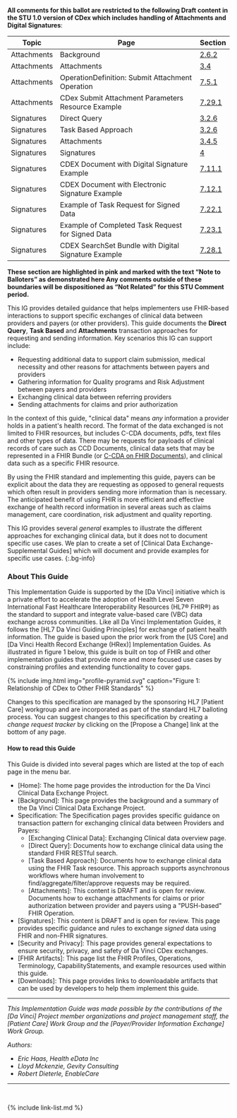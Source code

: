 <!--{raw}
<div class="bg-info" markdown="1">
Publishing Punch list:

- [X] Finish [Resolving Trackers](https://jira.hl7.org/secure/Dashboard.jspa?selectPageId=11801)
- [X] Finish Applying Resolved Trackers
- [ ] technical QA
- [ ] ProofRead
  - [X] update to US Core 3.1.1
  - [ ] update to published version of HREX
  - [ ] evaluate pathway to US Core 4.0.0 and US Core 5.0.0 todo
  - [ ] create Balloters introduction
  - [ ] Update Signatures and attachment to Draft/open for comment status
  - [ ] Update to Attachments section.
  - [X] Update PL
  - [ ] Update Jira file pending...
  - [X] final QA
  - [X] Remove all new content highlighting
  - [X] home
  - [X] downloads
  - [X] artifacts
  - [X] Attachments
  - [X] $submit-attachments
  - [X] security and privacy
  - [X] background
  - [X] Exchanging Clinical Data
  - [X] Direct Query
  - [X] Task Based Approach
  - [X] Attachments
  - [X] Signatures - included updates to Canonicalization!
  - [X] Profiles
  - [X] Terminology
  - [X] CapabilityStatements
  - [ ] Examples updated sig examples!
- [X] Reconciliation Spreadsheet
- [ ] publication request
- [ ] publication checklist

Where possible, new and updated content will be highlighted with green text and background


{{ site.data.pl.list[0].desc }}

</div>
{endraw}-->

<div markdown="1" class="note-to-balloters">

**All comments for this ballot are restricted to the following Draft content in the STU 1.0 version of CDex which includes handling of Attachments and Digital Signatures**:

|Topic|Page|Section
---|---|---
Attachments|Background|[2.6.2](background.html#attachments-workflow)
Attachments|Attachments|[3.4](attachments.html)
Attachments|OperationDefinition: Submit Attachment Operation|[7.5.1](OperationDefinition-submit-attachment.html)
Attachments|CDex Submit Attachment Parameters Resource Example|[7.29.1](Parameters-cdex-submit-attachment-example.html)
Signatures|Direct Query|[3.2.6](direct-query.html#signatures)
Signatures|Task Based Approach|[3.2.6](task-based-approach.html#signatures)
Signatures|Attachments|[3.4.5](attachments.html#signatures)
Signatures|Signatures|[4](signatures.html)
Signatures|CDEX Document with Digital Signature Example|[7.11.1](Bundle-cdex-document-digital-sig-example.html)
Signatures|CDEX Document with Electronic Signature Example|[7.12.1](Bundle-cdex-electronic-sig-example.html)
Signatures|Example of Task Request for Signed Data|[7.22.1](Task-cdex-example1s-query-requested-withsig.html)
Signatures|Example of Completed Task Request for Signed Data|[7.23.1](Task-cdex-example1s-query-withsig-completed.html)
Signatures|CDEX SearchSet Bundle with Digital Signature Example|[7.28.1](Bundle-cdex-searchset-digital-sig-example.html)

**These section are highlighted in pink and marked with the text “Note to Balloters” as demonstrated here Any comments outside of these boundaries will be dispositioned as “Not Related” for this STU Comment period.**

</div>

This IG provides detailed guidance that helps implementers use FHIR-based interactions to support specific exchanges of clinical data between providers and payers (or other providers).  This guide documents the **Direct Query**, **Task Based** and **Attachments** transaction approaches for requesting and sending information. Key scenarios this IG can support include:

 - Requesting additional data to support claim submission, medical necessity and other reasons for attachments between payers and providers
 - Gathering information for Quality programs and Risk Adjustment between payers and providers
 - Exchanging clinical data between referring providers
 - Sending attachments for claims and prior authorization

In the context of this guide, "clinical data" means *any* information a provider holds in a patient's health record. The format of the data exchanged is not limited to FHIR resources, but includes C-CDA documents, pdfs, text files and other types of data. There may be requests for payloads of clinical records of care such as CCD Documents, clinical data sets that may be represented in a FHIR Bundle (or [C-CDA on FHIR Documents](http://hl7.org/fhir/us/ccda/)), and clinical data such as a specific FHIR resource.

By using the FHIR standard and implementing this guide, payers can be explicit about the data they are requesting as opposed to general requests which often result in providers sending more information than is necessary. The anticipated benefit of using FHIR is more efficient and effective exchange of health record information in several areas such as claims management, care coordination, risk adjustment and quality reporting.

This IG provides several *general* examples to illustrate the different approaches for exchanging clinical data, but it does not to document specific use cases.  We plan to create a set of [Clinical Data Exchange- Supplemental Guides] which will document and provide examples for specific use cases.
{:.bg-info}

### About This Guide

This Implementation Guide is supported by the [Da Vinci] initiative which is a private effort to accelerate the adoption of Health Level Seven International Fast Healthcare Interoperability Resources (HL7® FHIR®) as the standard to support and integrate value-based care (VBC) data exchange across communities. Like all Da Vinci Implementation Guides, it follows the [HL7 Da Vinci Guiding Principles] for exchange of patient health information.  The guide is based upon the prior work from the [US Core] and [Da Vinci Health Record Exchange (HRex)] Implementation Guides. As illustrated in figure 1 below, this guide is built on top of FHIR and other implementation guides that provide more and more focused use cases by constraining profiles and extending functionality to cover gaps.

{% include img.html img="profile-pyramid.svg" caption="Figure 1: Relationship of CDex to Other FHIR Standards" %}

Changes to this specification are managed by the sponsoring HL7 [Patient Care] workgroup and are incorporated as part of the standard HL7 balloting process. You can suggest changes to this specification by creating a *change request tracker* by clicking on the [Propose a Change] link at the bottom of any page.

#### How to read this Guide

This Guide is divided into several pages which are listed at the top of each page in the menu bar.

- [Home]\: The home page provides the introduction for the Da Vinci Clinical Data Exchange Project.
- [Background]\: This page provides the background and a summary of the Da Vinci Clinical Data Exchange Project.
- Specification\: The Specification pages provides specific guidance on transaction pattern for exchanging clinical data between Providers and Payers:
  - [Exchanging Clinical Data]\: Exchanging Clinical data overview page.
  - [Direct Query]\: Documents how to exchange clinical data using the standard FHIR RESTful search.
  - [Task Based Approach]\: Documents how to exchange clinical data using the FHIR Task resource. This approach supports asynchronous workflows where human involvement to find/aggregate/filter/approve requests may be required.
  - [Attachments]\: <span class="bg-warning">This content is DRAFT and is open for review.</span> Documents how to exchange attachments for claims or prior authorization between provider and payers using a "PUSH-based" FHIR Operation.
- [Signatures]\: <span class="bg-warning">This content is DRAFT and is open for review.</span> This page provides specific guidance and rules to exchange *signed* data using FHIR and non-FHIR signatures.
- [Security and Privacy]\: This page provides general expectations to ensure security, privacy, and safety of Da Vinci CDex exchanges.
- [FHIR Artifacts]\: This page list the FHIR Profiles, Operations, Terminology, CapabilityStatements, and example resources used within this guide.
- [Downloads]\: This page provides links to downloadable artifacts that can be used by developers to help them implement this guide.

---

*This Implementation Guide was made possible by the contributions of the [Da Vinci] Project member organizations and project management staff, the [Patient Care] Work Group and the [Payer/Provider Information Exchange] Work Group.*

*Authors:*

- *Eric Haas, Health eData Inc*
- *Lloyd Mckenzie, Gevity Consulting*
- *Robert Dieterle, EnableCare*

---

<br />

{% include link-list.md %}
